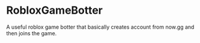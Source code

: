 # RobloxGameBotter
A useful roblox game botter that basically creates account from now.gg and then joins the game.
